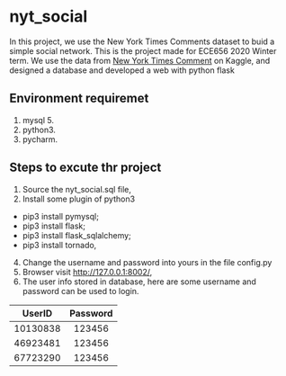 # nyt_social
In this project, we use the New York Times Comments dataset to buid a simple social network.
This is the project made for ECE656 2020 Winter term. We use the data from  [New York Times Comment](https://www.kaggle.com/aashita/nyt-comments) on Kaggle, and designed a database and developed a web with python flask

## Environment requiremet
1. mysql 5.
2. python3. 
3. pycharm.
## Steps to excute thr project
1. Source the nyt_social.sql file,
2. Install some plugin of python3
* pip3 install pymysql;
* pip3 install flask;
* pip3 install flask_sqlalchemy;
* pip3 install tornado,
4. Change the username and password into yours in the file config.py
3. Browser visit http://127.0.0.1:8002/,
4. The user info stored in database, here are some  username and password can be used to login.

| UserID        | Password       
| ------------- |:-------------:|
| 10130838      | 123456		|
| 46923481      |  123456		|
| 67723290		|  123456		|


